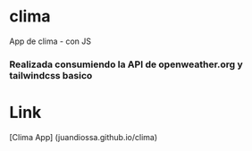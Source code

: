 # clima
App de clima - con JS
### Realizada consumiendo la API de openweather.org y tailwindcss basico

# Link 
[Clima App] (juandiossa.github.io/clima)
